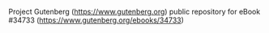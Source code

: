 Project Gutenberg (https://www.gutenberg.org) public repository for eBook #34733 (https://www.gutenberg.org/ebooks/34733)
